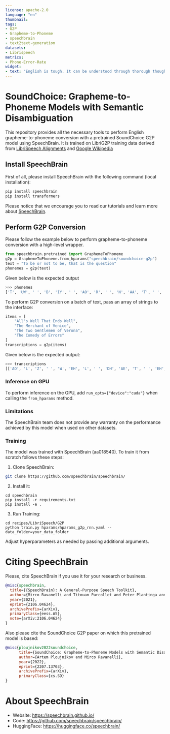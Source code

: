 ```yaml
---
license: apache-2.0
language: "en"
thumbnail:
tags:
- G2P
- Grapheme-to-Phoneme
- speechbrain
- text2text-generation
datasets:
- Librispeech
metrics:
- Phone-Error-Rate
widget:
- text: "English is tough. It can be understood through thorough thought though."
---
```

# SoundChoice: Grapheme-to-Phoneme Models with Semantic Disambiguation

This repository provides all the necessary tools to perform English grapheme-to-phoneme conversion with a pretrained SoundChoice G2P model using SpeechBrain. It is trained on LibriG2P training data derived from [LibriSpeech Alignments](https://zenodo.org/record/2619474#.YuCdaC8r1ZF) and [Google Wikipedia](https://github.com/google/WikipediaHomographData)


## Install SpeechBrain

First of all, please install SpeechBrain with the following command (local installation):

```bash
pip install speechbrain
pip install transformers
```

Please notice that we encourage you to read our tutorials and learn more about
[SpeechBrain](https://speechbrain.github.io).

## Perform G2P Conversion

Please follow the example below to perform grapheme-to-phoneme conversion with a high-level wrapper.

```python
from speechbrain.pretrained import GraphemeToPhoneme
g2p = GraphemeToPhoneme.from_hparams("speechbrain/soundchoice-g2p")
text = "To be or not to be, that is the question"
phonemes = g2p(text)
```

Given below is the expected output
```python
>>> phonemes
['T', 'UW', ' ', 'B', 'IY', ' ', 'AO', 'R', ' ', 'N', 'AA', 'T', ' ', 'T', 'UW', ' ', 'B', 'IY', ' ', 'DH', 'AE', 'T', ' ', 'IH', 'Z', ' ', 'DH', 'AH', ' ', 'K', 'W', 'EH', 'S', 'CH', 'AH', 'N']
```

To perform G2P conversion on a batch of text, pass
an array of strings to the interface:

```python
items = [
    "All's Well That Ends Well",
    "The Merchant of Venice",
    "The Two Gentlemen of Verona",
    "The Comedy of Errors"
]
transcriptions = g2p(items)
```

Given below is the expected output:

```python
>>> transcriptions
[['AO', 'L', 'Z', ' ', 'W', 'EH', 'L', ' ', 'DH', 'AE', 'T', ' ', 'EH', 'N', 'D', 'Z', ' ', 'W', 'EH', 'L'], ['DH', 'AH', ' ', 'M', 'ER', 'CH', 'AH', 'N', 'T', ' ', 'AH', 'V', ' ', 'V', 'EH', 'N', 'AH', 'S'], ['DH', 'AH', ' ', 'T', 'UW', ' ', 'JH', 'EH', 'N', 'T', 'AH', 'L', 'M', 'IH', 'N', ' ', 'AH', 'V', ' ', 'V', 'ER', 'OW', 'N', 'AH'], ['DH', 'AH', ' ', 'K', 'AA', 'M', 'AH', 'D', 'IY', ' ', 'AH', 'V', ' ', 'EH', 'R', 'ER', 'Z']]
```

### Inference on GPU
To perform inference on the GPU, add  `run_opts={"device":"cuda"}`  when calling the `from_hparams` method.

### Limitations
The SpeechBrain team does not provide any warranty on the performance achieved by this model when used on other datasets.

### Training
The model was trained with SpeechBrain (aa018540).
To train it from scratch follows these steps:
1. Clone SpeechBrain:
```bash
git clone https://github.com/speechbrain/speechbrain/
```
2. Install it:
```
cd speechbrain
pip install -r requirements.txt
pip install -e .
```

3. Run Training:
```
cd recipes/LibriSpeech/G2P
python train.py hparams/hparams_g2p_rnn.yaml --data_folder=your_data_folder
```

Adjust hyperparameters as needed by passing additional arguments.

# **Citing SpeechBrain**
Please, cite SpeechBrain if you use it for your research or business.

```bibtex
@misc{speechbrain,
  title={{SpeechBrain}: A General-Purpose Speech Toolkit},
  author={Mirco Ravanelli and Titouan Parcollet and Peter Plantinga and Aku Rouhe and Samuele Cornell and Loren Lugosch and Cem Subakan and Nauman Dawalatabad and Abdelwahab Heba and Jianyuan Zhong and Ju-Chieh Chou and Sung-Lin Yeh and Szu-Wei Fu and Chien-Feng Liao and Elena Rastorgueva and François Grondin and William Aris and Hwidong Na and Yan Gao and Renato De Mori and Yoshua Bengio},
  year={2021},
  eprint={2106.04624},
  archivePrefix={arXiv},
  primaryClass={eess.AS},
  note={arXiv:2106.04624}
}
```

Also please cite the SoundChoice G2P paper on which this pretrained model is based:

```bibtex
@misc{ploujnikov2022soundchoice,
      title={SoundChoice: Grapheme-to-Phoneme Models with Semantic Disambiguation}, 
      author={Artem Ploujnikov and Mirco Ravanelli},
      year={2022},
      eprint={2207.13703},
      archivePrefix={arXiv},
      primaryClass={cs.SD}
}
```

# **About SpeechBrain**
- Website: https://speechbrain.github.io/
- Code: https://github.com/speechbrain/speechbrain/
- HuggingFace: https://huggingface.co/speechbrain/